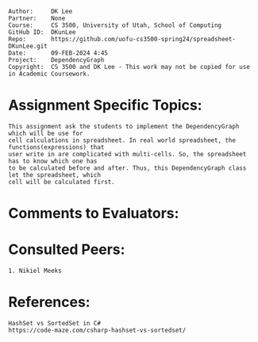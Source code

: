 ```
Author:     DK Lee
Partner:    None
Course:     CS 3500, University of Utah, School of Computing
GitHub ID:  DKunLee
Repo:       https://github.com/uofu-cs3500-spring24/spreadsheet-DKunLee.git
Date:       09-FEB-2024 4:45
Project:    DependencyGraph
Copyright:  CS 3500 and DK Lee - This work may not be copied for use in Academic Coursework.
```

# Assignment Specific Topics:

    This assignment ask the students to implement the DependencyGraph which will be use for
    cell calculations in spreadsheet. In real world spreadsheet, the functions(expressions) that
    user write in are complicated with multi-cells. So, the spreadsheet has to know which one has
    to be calculated before and after. Thus, this DependencyGraph class let the spreadsheet, which
    cell will be calculated first.

# Comments to Evaluators:


# Consulted Peers:

    1. Nikiel Meeks

# References:

    HashSet vs SortedSet in C#
    https://code-maze.com/csharp-hashset-vs-sortedset/